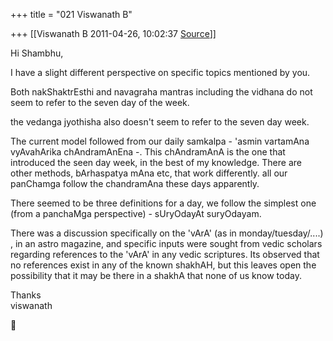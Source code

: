+++
title = "021 Viswanath B"

+++
[[Viswanath B	2011-04-26, 10:02:37 [Source](https://groups.google.com/g/samskrita/c/Byb5vBi_LQk)]]



Hi Shambhu,  
  
I have a slight different perspective on specific topics mentioned by you.  
  
Both nakShaktrEsthi and navagraha mantras including the vidhana do not seem to refer to the seven day of the week.  
  
the vedanga jyothisha also doesn't seem to refer to the seven day week.  
  
The current model followed from our daily samkalpa - 'asmin vartamAna vyAvahArika chAndramAnEna -. This chAndramAnA is the one that introduced the seen day week, in the best of my knowledge. There are other methods, bArhaspatya mAna etc, that work differently. all our panChamga follow the chandramAna these days apparently.  
  
There seemed to be three definitions for a day, we follow the simplest one (from a panchaMga perspective) - sUryOdayAt suryOdayam.  
  
There was a discussion specifically on the 'vArA' (as in monday/tuesday/....) , in an astro magazine, and specific inputs were sought from vedic scholars regarding references to the 'vArA' in any vedic scriptures. Its observed that no references exist in any of the known shakhAH, but this leaves open the possibility that it may be there in a shakhA that none of us know today.  
  
Thanks  
viswanath



